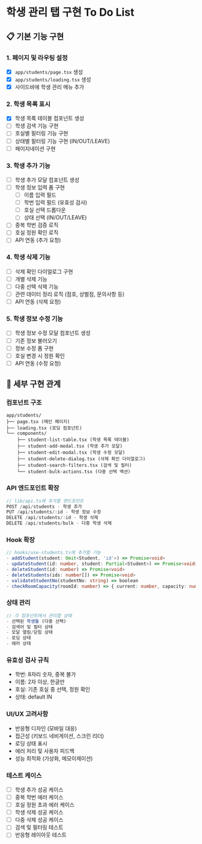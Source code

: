 # 학생 관리 탭 구현 To Do List

## 📋 기본 기능 구현

### 1. 페이지 및 라우팅 설정

- [x] `app/students/page.tsx` 생성
- [x] `app/students/loading.tsx` 생성
- [x] 사이드바에 학생 관리 메뉴 추가

### 2. 학생 목록 표시

- [x] 학생 목록 테이블 컴포넌트 생성
- [ ] 학생 검색 기능 구현
- [ ] 호실별 필터링 기능 구현
- [ ] 상태별 필터링 기능 구현 (IN/OUT/LEAVE)
- [ ] 페이지네이션 구현

### 3. 학생 추가 기능

- [ ] 학생 추가 모달 컴포넌트 생성
- [ ] 학생 정보 입력 폼 구현
  - [ ] 이름 입력 필드
  - [ ] 학번 입력 필드 (유효성 검사)
  - [ ] 호실 선택 드롭다운
  - [ ] 상태 선택 (IN/OUT/LEAVE)
- [ ] 중복 학번 검증 로직
- [ ] 호실 정원 확인 로직
- [ ] API 연동 (추가 요청)

### 4. 학생 삭제 기능

- [ ] 삭제 확인 다이얼로그 구현
- [ ] 개별 삭제 기능
- [ ] 다중 선택 삭제 기능
- [ ] 관련 데이터 정리 로직 (점호, 상벌점, 문의사항 등)
- [ ] API 연동 (삭제 요청)

### 5. 학생 정보 수정 기능

- [ ] 학생 정보 수정 모달 컴포넌트 생성
- [ ] 기존 정보 불러오기
- [ ] 정보 수정 폼 구현
- [ ] 호실 변경 시 정원 확인
- [ ] API 연동 (수정 요청)

## 🔧 세부 구현 관계

### 컴포넌트 구조

```
app/students/
├── page.tsx (메인 페이지)
├── loading.tsx (로딩 컴포넌트)
└── components/
    ├── student-list-table.tsx (학생 목록 테이블)
    ├── student-add-modal.tsx (학생 추가 모달)
    ├── student-edit-modal.tsx (학생 수정 모달)
    ├── student-delete-dialog.tsx (삭제 확인 다이얼로그)
    ├── student-search-filters.tsx (검색 및 필터)
    └── student-bulk-actions.tsx (다중 선택 액션)
```

### API 엔드포인트 확장

```typescript
// lib/api.ts에 추가할 엔드포인트
POST /api/students - 학생 추가
PUT /api/students/:id - 학생 정보 수정
DELETE /api/students/:id - 학생 삭제
DELETE /api/students/bulk - 다중 학생 삭제
```

### Hook 확장

```typescript
// hooks/use-students.ts에 추가할 기능
- addStudent(student: Omit<Student, 'id'>) => Promise<void>
- updateStudent(id: number, student: Partial<Student>) => Promise<void>
- deleteStudent(id: number) => Promise<void>
- deleteStudents(ids: number[]) => Promise<void>
- validateStudentNo(studentNo: string) => boolean
- checkRoomCapacity(roomId: number) => { current: number, capacity: number }
```

### 상태 관리

```typescript
// 각 컴포넌트에서 관리할 상태
- 선택된 학생들 (다중 선택)
- 검색어 및 필터 상태
- 모달 열림/닫힘 상태
- 로딩 상태
- 에러 상태
```

### 유효성 검사 규칙

- 학번: 8자리 숫자, 중복 불가
- 이름: 2자 이상, 한글만
- 호실: 기존 호실 중 선택, 정원 확인
- 상태: default IN

### UI/UX 고려사항

- 반응형 디자인 (모바일 대응)
- 접근성 (키보드 네비게이션, 스크린 리더)
- 로딩 상태 표시
- 에러 처리 및 사용자 피드백
- 성능 최적화 (가상화, 메모이제이션)

### 테스트 케이스

- [ ] 학생 추가 성공 케이스
- [ ] 중복 학번 에러 케이스
- [ ] 호실 정원 초과 에러 케이스
- [ ] 학생 삭제 성공 케이스
- [ ] 다중 삭제 성공 케이스
- [ ] 검색 및 필터링 테스트
- [ ] 반응형 레이아웃 테스트
